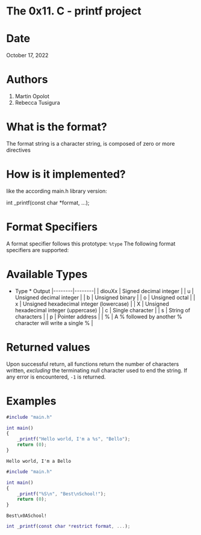 # The 0x11. C - printf project

# Date
October 17, 2022

# Authors
1. Martin Opolot
2. Rebecca Tusigura

# What is the format?

The format string is a character string, is composed
of zero or more directives

# How is it implemented?
like the according main.h library version:

int _printf(const char *format, ...);

# Format Specifiers

A format specifier follows this prototype: `%type`
The following format specifiers are supported:

# Available Types

* Type   * Output 
|--------|--------|
| diouXx | Signed decimal integer |
| u      | Unsigned decimal integer	|
| b      | Unsigned binary |
| o      | Unsigned octal |
| x      | Unsigned hexadecimal integer (lowercase) |
| X      | Unsigned hexadecimal integer (uppercase) |
| c      | Single character |
| s      | String of characters |
| p      | Pointer address |
| %      | A % followed by another % character will write a single % |

# Returned values 
Upon successful return, all functions return the number of characters written, _excluding_ the terminating null character used to end the string. If any error is encountered, `-1` is returned.

# Examples
```m
#include "main.h"

int main()
{
	_printf("Hello world, I'm a %s", "Bello");
	return (0);
}
```
`Hello world, I'm a Bello`

```m
#include "main.h"

int main()
{
	_printf("%S\n", "Best\nSchool!");
	return (0);
}
```
`Best\x0ASchool!`

```m
int _printf(const char *restrict format, ...);
```
